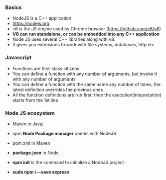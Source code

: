 ### Basics

* NodeJS is a C++ application
* https://nodejs.org
* v8 is the JS engine used by Chrome browser (https://github.com/v8/v8)
* __V8 can run standalone, or can be embedded into any C++ application__
* Node JS uses several C++ libraries along with v8.
* It gives you extensions to work with file systems, databases, http etc

### Javascript

* Functions are first-class citizens
* You can define a function with any number of arguments, but invoke it with any number of arguments
* You can define a function with the same name any number of times, the latest definition overrides the previous ones
* All the function definitions are run first; then the execution(intepretation) starts from the 1st line

### Node JS ecosystem

* Maven in Java; 
* npm __Node Package manager__ comes with NodeJS

* pom.xml in Maven
* __package.json__ in Node

* __npm init__ is the command to initialize a NodeJS project
* __sudo npm i --save express__